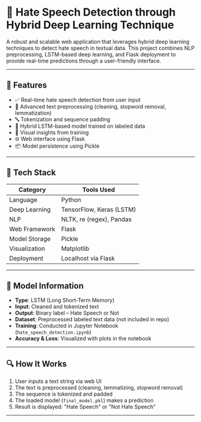 # 🧠 Hate Speech Detection through Hybrid Deep Learning Technique

A robust and scalable web application that leverages hybrid deep learning techniques to detect hate speech in textual data. This project combines NLP preprocessing, LSTM-based deep learning, and Flask deployment to provide real-time predictions through a user-friendly interface.

---

## 🚀 Features

- ✅ Real-time hate speech detection from user input
- 🔄 Advanced text preprocessing (cleaning, stopword removal, lemmatization)
- 🔤 Tokenization and sequence padding
- 🤖 Hybrid LSTM-based model trained on labeled data
- 🧪 Visual insights from training
- 🌐 Web interface using Flask
- 📦 Model persistence using Pickle

---

## 🧰 Tech Stack

| Category      | Tools Used                   |
|---------------|------------------------------|
| Language      | Python                       |
| Deep Learning | TensorFlow, Keras (LSTM)     |
| NLP           | NLTK, re (regex), Pandas     |
| Web Framework | Flask                        |
| Model Storage | Pickle                       |
| Visualization | Matplotlib                   |
| Deployment    | Localhost via Flask          |

---

## 🧪 Model Information

- **Type**: LSTM (Long Short-Term Memory)
- **Input**: Cleaned and tokenized text
- **Output**: Binary label – Hate Speech or Not
- **Dataset**: Preprocessed labeled text data (not included in repo)
- **Training**: Conducted in Jupyter Notebook (`hate_speech_detection.ipynb`)
- **Accuracy & Loss**: Visualized with plots in the notebook

---

## 🔍 How It Works

1. User inputs a text string via web UI
2. The text is preprocessed (cleaning, lemmatizing, stopword removal)
3. The sequence is tokenized and padded
4. The loaded model (`final_model.pkl`) makes a prediction
5. Result is displayed: "Hate Speech" or "Not Hate Speech"

---

